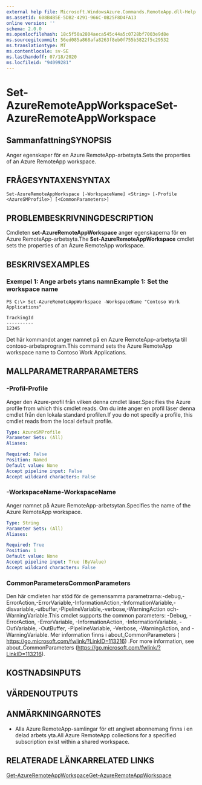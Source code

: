 ```yaml
---
external help file: Microsoft.WindowsAzure.Commands.RemoteApp.dll-Help.xml
ms.assetid: 608B4B5E-5DB2-4291-966C-0B25F8D4FA13
online version: ''
schema: 2.0.0
ms.openlocfilehash: 18c5f50a2804aeca545c44a5c0728bf7003e9d8e
ms.sourcegitcommit: 56ed085a868afa8263f8eb0f755b5822f5c29532
ms.translationtype: MT
ms.contentlocale: sv-SE
ms.lasthandoff: 07/18/2020
ms.locfileid: "94099281"
---
```

# <span data-ttu-id="3774a-101">Set-AzureRemoteAppWorkspace</span><span class="sxs-lookup"><span data-stu-id="3774a-101">Set-AzureRemoteAppWorkspace</span></span>

## <span data-ttu-id="3774a-102">Sammanfattning</span><span class="sxs-lookup"><span data-stu-id="3774a-102">SYNOPSIS</span></span>
<span data-ttu-id="3774a-103">Anger egenskaper för en Azure RemoteApp-arbetsyta.</span><span class="sxs-lookup"><span data-stu-id="3774a-103">Sets the properties of an Azure RemoteApp workspace.</span></span>

## <span data-ttu-id="3774a-104">FRÅGESYNTAXEN</span><span class="sxs-lookup"><span data-stu-id="3774a-104">SYNTAX</span></span>

```
Set-AzureRemoteAppWorkspace [-WorkspaceName] <String> [-Profile <AzureSMProfile>] [<CommonParameters>]
```

## <span data-ttu-id="3774a-105">PROBLEMBESKRIVNING</span><span class="sxs-lookup"><span data-stu-id="3774a-105">DESCRIPTION</span></span>
<span data-ttu-id="3774a-106">Cmdleten **set-AzureRemoteAppWorkspace** anger egenskaperna för en Azure RemoteApp-arbetsyta.</span><span class="sxs-lookup"><span data-stu-id="3774a-106">The **Set-AzureRemoteAppWorkspace** cmdlet sets the properties of an Azure RemoteApp workspace.</span></span>

## <span data-ttu-id="3774a-107">BESKRIVS</span><span class="sxs-lookup"><span data-stu-id="3774a-107">EXAMPLES</span></span>

### <span data-ttu-id="3774a-108">Exempel 1: Ange arbets ytans namn</span><span class="sxs-lookup"><span data-stu-id="3774a-108">Example 1: Set the workspace name</span></span>
```
PS C:\> Set-AzureRemoteAppWorkspace -WorkspaceName "Contoso Work Applications"

TrackingId
----------
12345
```

<span data-ttu-id="3774a-109">Det här kommandot anger namnet på en Azure RemoteApp-arbetsyta till contoso-arbetsprogram.</span><span class="sxs-lookup"><span data-stu-id="3774a-109">This command sets the Azure RemoteApp workspace name to Contoso Work Applications.</span></span>

## <span data-ttu-id="3774a-110">MALLPARAMETRAR</span><span class="sxs-lookup"><span data-stu-id="3774a-110">PARAMETERS</span></span>

### <span data-ttu-id="3774a-111">-Profil</span><span class="sxs-lookup"><span data-stu-id="3774a-111">-Profile</span></span>
<span data-ttu-id="3774a-112">Anger den Azure-profil från vilken denna cmdlet läser.</span><span class="sxs-lookup"><span data-stu-id="3774a-112">Specifies the Azure profile from which this cmdlet reads.</span></span>
<span data-ttu-id="3774a-113">Om du inte anger en profil läser denna cmdlet från den lokala standard profilen.</span><span class="sxs-lookup"><span data-stu-id="3774a-113">If you do not specify a profile, this cmdlet reads from the local default profile.</span></span>

```yaml
Type: AzureSMProfile
Parameter Sets: (All)
Aliases: 

Required: False
Position: Named
Default value: None
Accept pipeline input: False
Accept wildcard characters: False
```

### <span data-ttu-id="3774a-114">-WorkspaceName</span><span class="sxs-lookup"><span data-stu-id="3774a-114">-WorkspaceName</span></span>
<span data-ttu-id="3774a-115">Anger namnet på Azure RemoteApp-arbetsytan.</span><span class="sxs-lookup"><span data-stu-id="3774a-115">Specifies the name of the Azure RemoteApp workspace.</span></span>

```yaml
Type: String
Parameter Sets: (All)
Aliases: 

Required: True
Position: 1
Default value: None
Accept pipeline input: True (ByValue)
Accept wildcard characters: False
```

### <span data-ttu-id="3774a-116">CommonParameters</span><span class="sxs-lookup"><span data-stu-id="3774a-116">CommonParameters</span></span>
<span data-ttu-id="3774a-117">Den här cmdleten har stöd för de gemensamma parametrarna:-debug,-ErrorAction,-ErrorVariable,-InformationAction,-InformationVariable,-disvariable,-utbuffer,-PipelineVariable,-verbose,-WarningAction och-WarningVariable.</span><span class="sxs-lookup"><span data-stu-id="3774a-117">This cmdlet supports the common parameters: -Debug, -ErrorAction, -ErrorVariable, -InformationAction, -InformationVariable, -OutVariable, -OutBuffer, -PipelineVariable, -Verbose, -WarningAction, and -WarningVariable.</span></span> <span data-ttu-id="3774a-118">Mer information finns i about_CommonParameters ( https://go.microsoft.com/fwlink/?LinkID=113216) .</span><span class="sxs-lookup"><span data-stu-id="3774a-118">For more information, see about_CommonParameters (https://go.microsoft.com/fwlink/?LinkID=113216).</span></span>

## <span data-ttu-id="3774a-119">KOSTNADS</span><span class="sxs-lookup"><span data-stu-id="3774a-119">INPUTS</span></span>

## <span data-ttu-id="3774a-120">VÄRDEN</span><span class="sxs-lookup"><span data-stu-id="3774a-120">OUTPUTS</span></span>

## <span data-ttu-id="3774a-121">ANMÄRKNINGAR</span><span class="sxs-lookup"><span data-stu-id="3774a-121">NOTES</span></span>
* <span data-ttu-id="3774a-122">Alla Azure RemoteApp-samlingar för ett angivet abonnemang finns i en delad arbets yta.</span><span class="sxs-lookup"><span data-stu-id="3774a-122">All Azure RemoteApp collections for a specified subscription exist within a shared workspace.</span></span>

## <span data-ttu-id="3774a-123">RELATERADE LÄNKAR</span><span class="sxs-lookup"><span data-stu-id="3774a-123">RELATED LINKS</span></span>

[<span data-ttu-id="3774a-124">Get-AzureRemoteAppWorkspace</span><span class="sxs-lookup"><span data-stu-id="3774a-124">Get-AzureRemoteAppWorkspace</span></span>](./Get-AzureRemoteAppWorkspace.md)


